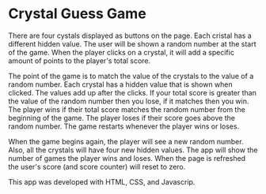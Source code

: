 # Crystal Guess Game

There are four cystals displayed as buttons on the page. Each cristal has a different hidden value. The user will be shown a random number at the start of the game. When the player clicks on a crystal, it will add a specific amount of points to the player's total score.

The point of the game is to match the value of the crystals to the value of a random number. Each crystal has a hidden value that is shown when clicked. The values add up after the clicks. If your total score is greater than the value of the random number then you lose, if it matches then you win. The player wins if their total score matches the random number from the beginning of the game. The player loses if their score goes above the random number. The game restarts whenever the player wins or loses.

When the game begins again, the player will see a new random number. Also, all the crystals will have four new hidden values. The app will show the number of games the player wins and loses. 
When the page is refreshed the user's score (and score counter) will reset to zero.

This app was developed with HTML, CSS, and Javascrip.
